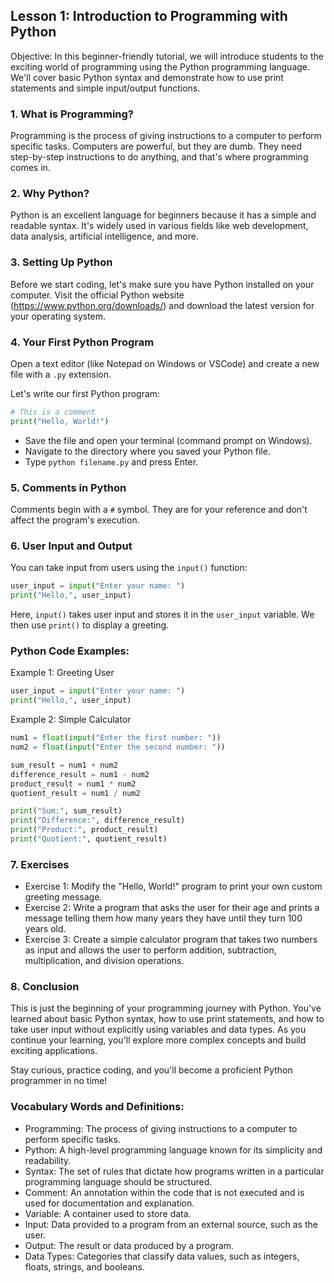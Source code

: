 ## Lesson 1: Introduction to Programming with Python

Objective: 
In this beginner-friendly tutorial, we will introduce students to the exciting world of programming using the Python programming language. We'll cover basic Python syntax and demonstrate how to use print statements and simple input/output functions.

### 1. What is Programming?
Programming is the process of giving instructions to a computer to perform specific tasks. Computers are powerful, but they are dumb. They need step-by-step instructions to do anything, and that's where programming comes in.

### 2. Why Python?
Python is an excellent language for beginners because it has a simple and readable syntax. It's widely used in various fields like web development, data analysis, artificial intelligence, and more.

### 3. Setting Up Python
Before we start coding, let's make sure you have Python installed on your computer. Visit the official Python website (https://www.python.org/downloads/) and download the latest version for your operating system.

### 4. Your First Python Program
Open a text editor (like Notepad on Windows or VSCode) and create a new file with a `.py` extension.

Let's write our first Python program:

```python
# This is a comment
print("Hello, World!")
```

- Save the file and open your terminal (command prompt on Windows).
- Navigate to the directory where you saved your Python file.
- Type `python filename.py` and press Enter.

### 5. Comments in Python
Comments begin with a `#` symbol. They are for your reference and don't affect the program's execution.

### 6. User Input and Output
You can take input from users using the `input()` function:
```python
user_input = input("Enter your name: ")
print("Hello,", user_input)
```

Here, `input()` takes user input and stores it in the `user_input` variable. We then use `print()` to display a greeting.

### Python Code Examples:
Example 1: Greeting User
```python
user_input = input("Enter your name: ")
print("Hello,", user_input)
```

Example 2: Simple Calculator
```python
num1 = float(input("Enter the first number: "))
num2 = float(input("Enter the second number: "))

sum_result = num1 + num2
difference_result = num1 - num2
product_result = num1 * num2
quotient_result = num1 / num2

print("Sum:", sum_result)
print("Difference:", difference_result)
print("Product:", product_result)
print("Quotient:", quotient_result)
```

### 7. Exercises
- Exercise 1: Modify the "Hello, World!" program to print your own custom greeting message.
- Exercise 2: Write a program that asks the user for their age and prints a message telling them how many years they have until they turn 100 years old.
- Exercise 3: Create a simple calculator program that takes two numbers as input and allows the user to perform addition, subtraction, multiplication, and division operations.

### 8. Conclusion
This is just the beginning of your programming journey with Python. You've learned about basic Python syntax, how to use print statements, and how to take user input without explicitly using variables and data types. As you continue your learning, you'll explore more complex concepts and build exciting applications.

Stay curious, practice coding, and you'll become a proficient Python programmer in no time!

### Vocabulary Words and Definitions:
- Programming: The process of giving instructions to a computer to perform specific tasks.
- Python: A high-level programming language known for its simplicity and readability.
- Syntax: The set of rules that dictate how programs written in a particular programming language should be structured.
- Comment: An annotation within the code that is not executed and is used for documentation and explanation.
- Variable: A container used to store data.
- Input: Data provided to a program from an external source, such as the user.
- Output: The result or data produced by a program.
- Data Types: Categories that classify data values, such as integers, floats, strings, and booleans.